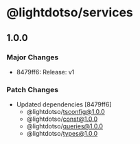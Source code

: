 # @lightdotso/services

## 1.0.0

### Major Changes

- 8479ff6: Release: v1

### Patch Changes

- Updated dependencies [8479ff6]
  - @lightdotso/tsconfig@1.0.0
  - @lightdotso/const@1.0.0
  - @lightdotso/queries@1.0.0
  - @lightdotso/types@1.0.0
